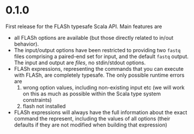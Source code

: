 # 0.1.0

First release for the FLASh typesafe Scala API. Main features are

- all FLASh options are available (but those directly related to in/out behavior).
- The input/output options have been restricted to providing two `fastq` files comprising a paired-end set for input, and the default `fastq` output. The input and output are *files*, no stdin/stdout options.
- FLASh expressions, representing the commands that you can execute with FLASh, are completely typesafe. The only possible runtime errors are
    1. wrong option values, including non-existing input etc (we will work on this as much as possible within the Scala type system constraints)
    2. flash not installed
- FLASh expressions will always have the full information about the exact command the represent, including the values of all options (their defaults if they are not modified when building that expression)

